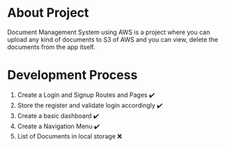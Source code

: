 # About Project

Document Management System using AWS is a project where you can upload any kind of documents to S3 of AWS and you can view, delete the documents from the app itself.

# Development Process
1. Create a Login and Signup Routes and Pages :heavy_check_mark:
2. Store the register and validate login accordingly :heavy_check_mark:
3. Create a basic dashboard :heavy_check_mark:
4. Create a Navigation Menu :heavy_check_mark:
5. List of Documents in local storage :x:
